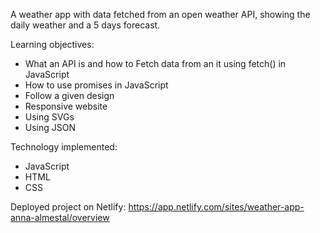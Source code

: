 A weather app with data fetched from an open weather API, showing the daily weather and a 5 days forecast.


Learning objectives:

- What an API is and how to Fetch data from an it using fetch() in JavaScript 
- How to use promises in JavaScript
- Follow a given design
- Responsive website
- Using SVGs
- Using JSON


Technology implemented:
- JavaScript
- HTML
- CSS

Deployed project on Netlify:
https://app.netlify.com/sites/weather-app-anna-almestal/overview
